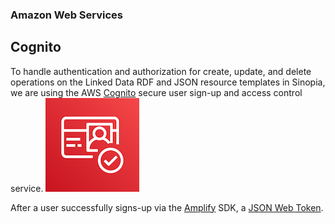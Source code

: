 ### Amazon Web Services
## Cognito
To handle authentication and authorization for create, update, and delete
operations on the Linked Data RDF and JSON resource templates in Sinopia, we
are using the AWS [Cognito][COGNITO] secure user sign-up and access control
service. ![AWS Cognito](cognito.png)


After a user successfully signs-up via the [Amplify](https://aws-amplify.github.io/)
SDK, a [JSON Web Token](https://jwt.io/).

[COGNITO]: https://aws.amazon.com/cognito/
